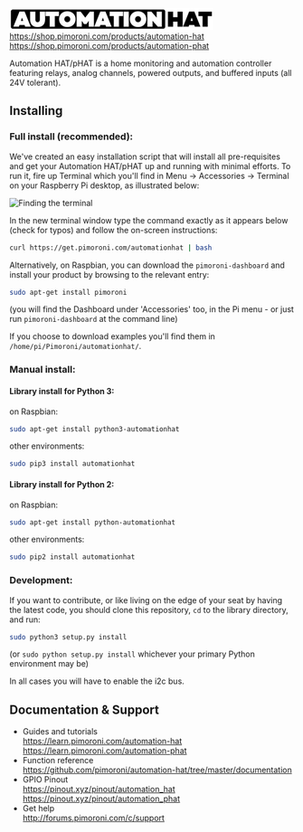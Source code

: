 ![Automation HAT](autohat_360.png)  
https://shop.pimoroni.com/products/automation-hat  
https://shop.pimoroni.com/products/automation-phat  

Automation HAT/pHAT is a home monitoring and automation controller featuring relays, analog channels, powered outputs, and buffered inputs (all 24V tolerant).

## Installing

### Full install (recommended):

We've created an easy installation script that will install all pre-requisites and get your Automation HAT/pHAT
up and running with minimal efforts. To run it, fire up Terminal which you'll find in Menu -> Accessories -> Terminal
on your Raspberry Pi desktop, as illustrated below:

![Finding the terminal](http://get.pimoroni.com/resources/github-repo-terminal.png)

In the new terminal window type the command exactly as it appears below (check for typos) and follow the on-screen instructions:

```bash
curl https://get.pimoroni.com/automationhat | bash
```

Alternatively, on Raspbian, you can download the `pimoroni-dashboard` and install your product by browsing to the relevant entry:

```bash
sudo apt-get install pimoroni
```
(you will find the Dashboard under 'Accessories' too, in the Pi menu - or just run `pimoroni-dashboard` at the command line)

If you choose to download examples you'll find them in `/home/pi/Pimoroni/automationhat/`.

### Manual install:

#### Library install for Python 3:

on Raspbian:

```bash
sudo apt-get install python3-automationhat
```

other environments: 

```bash
sudo pip3 install automationhat
```

#### Library install for Python 2:

on Raspbian:

```bash
sudo apt-get install python-automationhat
```

other environments: 

```bash
sudo pip2 install automationhat
```

### Development:

If you want to contribute, or like living on the edge of your seat by having the latest code, you should clone this repository, `cd` to the library directory, and run:

```bash
sudo python3 setup.py install
```
(or `sudo python setup.py install` whichever your primary Python environment may be)

In all cases you will have to enable the i2c bus.

## Documentation & Support

* Guides and tutorials  
https://learn.pimoroni.com/automation-hat  
https://learn.pimoroni.com/automation-phat  
* Function reference  
https://github.com/pimoroni/automation-hat/tree/master/documentation
* GPIO Pinout  
https://pinout.xyz/pinout/automation_hat  
https://pinout.xyz/pinout/automation_phat  
* Get help  
http://forums.pimoroni.com/c/support
